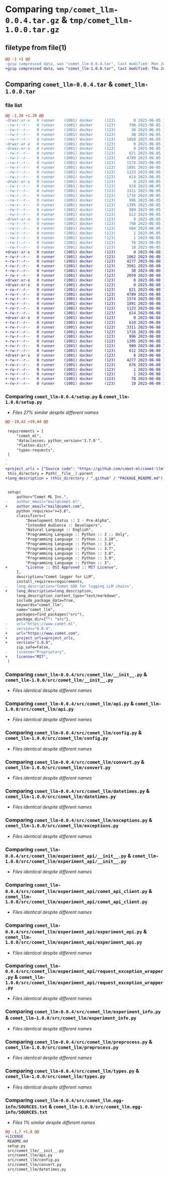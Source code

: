 # Comparing `tmp/comet_llm-0.0.4.tar.gz` & `tmp/comet_llm-1.0.0.tar.gz`

## filetype from file(1)

```diff
@@ -1 +1 @@
-gzip compressed data, was "comet_llm-0.0.4.tar", last modified: Mon Jun  5 17:33:47 2023, max compression
+gzip compressed data, was "comet_llm-1.0.0.tar", last modified: Thu Jun  8 15:09:33 2023, max compression
```

## Comparing `comet_llm-0.0.4.tar` & `comet_llm-1.0.0.tar`

### file list

```diff
@@ -1,28 +1,29 @@
-drwxr-xr-x   0 runner    (1001) docker     (123)        0 2023-06-05 17:33:47.685722 comet_llm-0.0.4/
--rw-r--r--   0 runner    (1001) docker     (123)      790 2023-06-05 17:33:47.685722 comet_llm-0.0.4/PKG-INFO
--rw-r--r--   0 runner    (1001) docker     (123)       30 2023-06-05 17:33:30.000000 comet_llm-0.0.4/README.md
--rw-r--r--   0 runner    (1001) docker     (123)       38 2023-06-05 17:33:47.685722 comet_llm-0.0.4/setup.cfg
--rw-r--r--   0 runner    (1001) docker     (123)     1850 2023-06-05 17:33:30.000000 comet_llm-0.0.4/setup.py
-drwxr-xr-x   0 runner    (1001) docker     (123)        0 2023-06-05 17:33:47.681722 comet_llm-0.0.4/src/
-drwxr-xr-x   0 runner    (1001) docker     (123)        0 2023-06-05 17:33:47.681722 comet_llm-0.0.4/src/comet_llm/
--rw-r--r--   0 runner    (1001) docker     (123)      621 2023-06-05 17:33:30.000000 comet_llm-0.0.4/src/comet_llm/__init__.py
--rw-r--r--   0 runner    (1001) docker     (123)     4789 2023-06-05 17:33:30.000000 comet_llm-0.0.4/src/comet_llm/api.py
--rw-r--r--   0 runner    (1001) docker     (123)     1574 2023-06-05 17:33:30.000000 comet_llm-0.0.4/src/comet_llm/config.py
--rw-r--r--   0 runner    (1001) docker     (123)     1891 2023-06-05 17:33:30.000000 comet_llm-0.0.4/src/comet_llm/convert.py
--rw-r--r--   0 runner    (1001) docker     (123)     1123 2023-06-05 17:33:30.000000 comet_llm-0.0.4/src/comet_llm/datetimes.py
--rw-r--r--   0 runner    (1001) docker     (123)      614 2023-06-05 17:33:30.000000 comet_llm-0.0.4/src/comet_llm/exceptions.py
-drwxr-xr-x   0 runner    (1001) docker     (123)        0 2023-06-05 17:33:47.685722 comet_llm-0.0.4/src/comet_llm/experiment_api/
--rw-r--r--   0 runner    (1001) docker     (123)      610 2023-06-05 17:33:30.000000 comet_llm-0.0.4/src/comet_llm/experiment_api/__init__.py
--rw-r--r--   0 runner    (1001) docker     (123)     3311 2023-06-05 17:33:30.000000 comet_llm-0.0.4/src/comet_llm/experiment_api/comet_api_client.py
--rw-r--r--   0 runner    (1001) docker     (123)     1716 2023-06-05 17:33:30.000000 comet_llm-0.0.4/src/comet_llm/experiment_api/experiment_api.py
--rw-r--r--   0 runner    (1001) docker     (123)      996 2023-06-05 17:33:30.000000 comet_llm-0.0.4/src/comet_llm/experiment_api/request_exception_wrapper.py
--rw-r--r--   0 runner    (1001) docker     (123)     1395 2023-06-05 17:33:30.000000 comet_llm-0.0.4/src/comet_llm/experiment_info.py
--rw-r--r--   0 runner    (1001) docker     (123)      989 2023-06-05 17:33:30.000000 comet_llm-0.0.4/src/comet_llm/preprocess.py
--rw-r--r--   0 runner    (1001) docker     (123)      612 2023-06-05 17:33:30.000000 comet_llm-0.0.4/src/comet_llm/types.py
-drwxr-xr-x   0 runner    (1001) docker     (123)        0 2023-06-05 17:33:47.685722 comet_llm-0.0.4/src/comet_llm.egg-info/
--rw-r--r--   0 runner    (1001) docker     (123)      790 2023-06-05 17:33:47.000000 comet_llm-0.0.4/src/comet_llm.egg-info/PKG-INFO
--rw-r--r--   0 runner    (1001) docker     (123)      668 2023-06-05 17:33:47.000000 comet_llm-0.0.4/src/comet_llm.egg-info/SOURCES.txt
--rw-r--r--   0 runner    (1001) docker     (123)        1 2023-06-05 17:33:47.000000 comet_llm-0.0.4/src/comet_llm.egg-info/dependency_links.txt
--rw-r--r--   0 runner    (1001) docker     (123)        1 2023-06-05 17:33:47.000000 comet_llm-0.0.4/src/comet_llm.egg-info/not-zip-safe
--rw-r--r--   0 runner    (1001) docker     (123)       78 2023-06-05 17:33:47.000000 comet_llm-0.0.4/src/comet_llm.egg-info/requires.txt
--rw-r--r--   0 runner    (1001) docker     (123)       10 2023-06-05 17:33:47.000000 comet_llm-0.0.4/src/comet_llm.egg-info/top_level.txt
+drwxr-xr-x   0 runner    (1001) docker     (123)        0 2023-06-08 15:09:33.932143 comet_llm-1.0.0/
+-rw-r--r--   0 runner    (1001) docker     (123)     1062 2023-06-08 15:09:16.000000 comet_llm-1.0.0/LICENSE
+-rw-r--r--   0 runner    (1001) docker     (123)     4277 2023-06-08 15:09:33.932143 comet_llm-1.0.0/PKG-INFO
+-rw-r--r--   0 runner    (1001) docker     (123)     3561 2023-06-08 15:09:16.000000 comet_llm-1.0.0/README.md
+-rw-r--r--   0 runner    (1001) docker     (123)       38 2023-06-08 15:09:33.932143 comet_llm-1.0.0/setup.cfg
+-rw-r--r--   0 runner    (1001) docker     (123)     2059 2023-06-08 15:09:16.000000 comet_llm-1.0.0/setup.py
+drwxr-xr-x   0 runner    (1001) docker     (123)        0 2023-06-08 15:09:33.928142 comet_llm-1.0.0/src/
+drwxr-xr-x   0 runner    (1001) docker     (123)        0 2023-06-08 15:09:33.928142 comet_llm-1.0.0/src/comet_llm/
+-rw-r--r--   0 runner    (1001) docker     (123)      621 2023-06-08 15:09:16.000000 comet_llm-1.0.0/src/comet_llm/__init__.py
+-rw-r--r--   0 runner    (1001) docker     (123)     4789 2023-06-08 15:09:16.000000 comet_llm-1.0.0/src/comet_llm/api.py
+-rw-r--r--   0 runner    (1001) docker     (123)     1574 2023-06-08 15:09:16.000000 comet_llm-1.0.0/src/comet_llm/config.py
+-rw-r--r--   0 runner    (1001) docker     (123)     1891 2023-06-08 15:09:16.000000 comet_llm-1.0.0/src/comet_llm/convert.py
+-rw-r--r--   0 runner    (1001) docker     (123)     1123 2023-06-08 15:09:16.000000 comet_llm-1.0.0/src/comet_llm/datetimes.py
+-rw-r--r--   0 runner    (1001) docker     (123)      614 2023-06-08 15:09:16.000000 comet_llm-1.0.0/src/comet_llm/exceptions.py
+drwxr-xr-x   0 runner    (1001) docker     (123)        0 2023-06-08 15:09:33.932143 comet_llm-1.0.0/src/comet_llm/experiment_api/
+-rw-r--r--   0 runner    (1001) docker     (123)      610 2023-06-08 15:09:16.000000 comet_llm-1.0.0/src/comet_llm/experiment_api/__init__.py
+-rw-r--r--   0 runner    (1001) docker     (123)     3311 2023-06-08 15:09:16.000000 comet_llm-1.0.0/src/comet_llm/experiment_api/comet_api_client.py
+-rw-r--r--   0 runner    (1001) docker     (123)     1716 2023-06-08 15:09:16.000000 comet_llm-1.0.0/src/comet_llm/experiment_api/experiment_api.py
+-rw-r--r--   0 runner    (1001) docker     (123)      996 2023-06-08 15:09:16.000000 comet_llm-1.0.0/src/comet_llm/experiment_api/request_exception_wrapper.py
+-rw-r--r--   0 runner    (1001) docker     (123)     1395 2023-06-08 15:09:16.000000 comet_llm-1.0.0/src/comet_llm/experiment_info.py
+-rw-r--r--   0 runner    (1001) docker     (123)      989 2023-06-08 15:09:16.000000 comet_llm-1.0.0/src/comet_llm/preprocess.py
+-rw-r--r--   0 runner    (1001) docker     (123)      612 2023-06-08 15:09:16.000000 comet_llm-1.0.0/src/comet_llm/types.py
+drwxr-xr-x   0 runner    (1001) docker     (123)        0 2023-06-08 15:09:33.928142 comet_llm-1.0.0/src/comet_llm.egg-info/
+-rw-r--r--   0 runner    (1001) docker     (123)     4277 2023-06-08 15:09:33.000000 comet_llm-1.0.0/src/comet_llm.egg-info/PKG-INFO
+-rw-r--r--   0 runner    (1001) docker     (123)      676 2023-06-08 15:09:33.000000 comet_llm-1.0.0/src/comet_llm.egg-info/SOURCES.txt
+-rw-r--r--   0 runner    (1001) docker     (123)        1 2023-06-08 15:09:33.000000 comet_llm-1.0.0/src/comet_llm.egg-info/dependency_links.txt
+-rw-r--r--   0 runner    (1001) docker     (123)        1 2023-06-08 15:09:33.000000 comet_llm-1.0.0/src/comet_llm.egg-info/not-zip-safe
+-rw-r--r--   0 runner    (1001) docker     (123)       78 2023-06-08 15:09:33.000000 comet_llm-1.0.0/src/comet_llm.egg-info/requires.txt
+-rw-r--r--   0 runner    (1001) docker     (123)       10 2023-06-08 15:09:33.000000 comet_llm-1.0.0/src/comet_llm.egg-info/top_level.txt
```

### Comparing `comet_llm-0.0.4/setup.py` & `comet_llm-1.0.0/setup.py`

 * *Files 27% similar despite different names*

```diff
@@ -19,42 +19,44 @@
 
 requirements = [
     "comet_ml",
     "dataclasses; python_version<'3.7.0'",
     "flatten-dict",
     "types-requests",
 ]
-
-
+project_urls = {"Source code": "https://github.com/comet-ml/comet-llm"}
 this_directory = Path(__file__).parent
+long_description = (this_directory / ".github" / "PACKAGE_README.md").read_text()
 
 
 setup(
     author="Comet ML Inc.",
-    author_email="mail@comet.ml",
+    author_email="mail@comet.com",
     python_requires=">=3.6",
     classifiers=[
         "Development Status :: 2 - Pre-Alpha",
         "Intended Audience :: Developers",
         "Natural Language :: English",
         "Programming Language :: Python :: 3 :: Only",
         "Programming Language :: Python :: 3.10",
         "Programming Language :: Python :: 3.6",
         "Programming Language :: Python :: 3.7",
         "Programming Language :: Python :: 3.8",
         "Programming Language :: Python :: 3.9",
         "Programming Language :: Python :: 3",
+        "License :: OSI Approved :: MIT License",
     ],
     description="Comet logger for LLM",
     install_requires=requirements,
-    long_description="Comet SDK for logging LLM chains",
+    long_description=long_description,
     long_description_content_type="text/markdown",
     include_package_data=True,
     keywords="comet_llm",
     name="comet_llm",
     packages=find_packages("src"),
     package_dir={"": "src"},
-    url="https://www.comet.ml",
-    version="0.0.4",
+    url="https://www.comet.com",
+    project_urls=project_urls,
+    version="1.0.0",
     zip_safe=False,
-    license="Proprietary",
+    license="MIT",
 )
```

### Comparing `comet_llm-0.0.4/src/comet_llm/__init__.py` & `comet_llm-1.0.0/src/comet_llm/__init__.py`

 * *Files identical despite different names*

### Comparing `comet_llm-0.0.4/src/comet_llm/api.py` & `comet_llm-1.0.0/src/comet_llm/api.py`

 * *Files identical despite different names*

### Comparing `comet_llm-0.0.4/src/comet_llm/config.py` & `comet_llm-1.0.0/src/comet_llm/config.py`

 * *Files identical despite different names*

### Comparing `comet_llm-0.0.4/src/comet_llm/convert.py` & `comet_llm-1.0.0/src/comet_llm/convert.py`

 * *Files identical despite different names*

### Comparing `comet_llm-0.0.4/src/comet_llm/datetimes.py` & `comet_llm-1.0.0/src/comet_llm/datetimes.py`

 * *Files identical despite different names*

### Comparing `comet_llm-0.0.4/src/comet_llm/exceptions.py` & `comet_llm-1.0.0/src/comet_llm/exceptions.py`

 * *Files identical despite different names*

### Comparing `comet_llm-0.0.4/src/comet_llm/experiment_api/__init__.py` & `comet_llm-1.0.0/src/comet_llm/experiment_api/__init__.py`

 * *Files identical despite different names*

### Comparing `comet_llm-0.0.4/src/comet_llm/experiment_api/comet_api_client.py` & `comet_llm-1.0.0/src/comet_llm/experiment_api/comet_api_client.py`

 * *Files identical despite different names*

### Comparing `comet_llm-0.0.4/src/comet_llm/experiment_api/experiment_api.py` & `comet_llm-1.0.0/src/comet_llm/experiment_api/experiment_api.py`

 * *Files identical despite different names*

### Comparing `comet_llm-0.0.4/src/comet_llm/experiment_api/request_exception_wrapper.py` & `comet_llm-1.0.0/src/comet_llm/experiment_api/request_exception_wrapper.py`

 * *Files identical despite different names*

### Comparing `comet_llm-0.0.4/src/comet_llm/experiment_info.py` & `comet_llm-1.0.0/src/comet_llm/experiment_info.py`

 * *Files identical despite different names*

### Comparing `comet_llm-0.0.4/src/comet_llm/preprocess.py` & `comet_llm-1.0.0/src/comet_llm/preprocess.py`

 * *Files identical despite different names*

### Comparing `comet_llm-0.0.4/src/comet_llm/types.py` & `comet_llm-1.0.0/src/comet_llm/types.py`

 * *Files identical despite different names*

### Comparing `comet_llm-0.0.4/src/comet_llm.egg-info/SOURCES.txt` & `comet_llm-1.0.0/src/comet_llm.egg-info/SOURCES.txt`

 * *Files 1% similar despite different names*

```diff
@@ -1,7 +1,8 @@
+LICENSE
 README.md
 setup.py
 src/comet_llm/__init__.py
 src/comet_llm/api.py
 src/comet_llm/config.py
 src/comet_llm/convert.py
 src/comet_llm/datetimes.py
```

